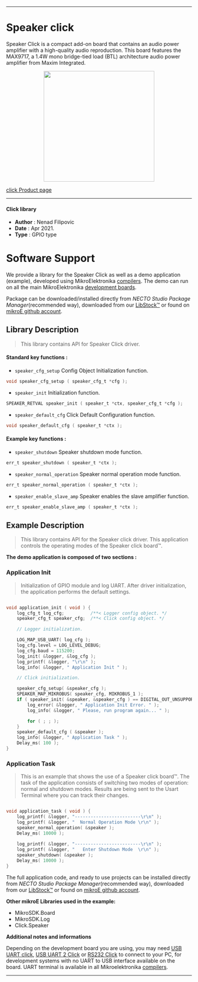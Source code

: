 
---
# Speaker click

Speaker Click is a compact add-on board that contains an audio power amplifier with a high-quality audio reproduction. This board features the MAX9717, a 1.4W mono bridge-tied load (BTL) architecture audio power amplifier from Maxim Integrated.

<p align="center">
  <img src="https://download.mikroe.com/images/click_for_ide/speaker_click.png" height=300px>
</p>

[click Product page](https://www.mikroe.com/speaker-click)

---


#### Click library

- **Author**        : Nenad Filipovic
- **Date**          : Apr 2021.
- **Type**          : GPIO type


# Software Support

We provide a library for the Speaker Click
as well as a demo application (example), developed using MikroElektronika
[compilers](https://www.mikroe.com/necto-studio).
The demo can run on all the main MikroElektronika [development boards](https://www.mikroe.com/development-boards).

Package can be downloaded/installed directly from *NECTO Studio Package Manager*(recommended way), downloaded from our [LibStock&trade;](https://libstock.mikroe.com) or found on [mikroE github account](https://github.com/MikroElektronika/mikrosdk_click_v2/tree/master/clicks).

## Library Description

> This library contains API for Speaker Click driver.

#### Standard key functions :

- `speaker_cfg_setup` Config Object Initialization function.
```c
void speaker_cfg_setup ( speaker_cfg_t *cfg );
```

- `speaker_init` Initialization function.
```c
SPEAKER_RETVAL speaker_init ( speaker_t *ctx, speaker_cfg_t *cfg );
```

- `speaker_default_cfg` Click Default Configuration function.
```c
void speaker_default_cfg ( speaker_t *ctx );
```

#### Example key functions :

- `speaker_shutdown` Speaker shutdown mode function.
```c
err_t speaker_shutdown ( speaker_t *ctx );
```

- `speaker_normal_operation` Speaker normal operation mode function.
```c
err_t speaker_normal_operation ( speaker_t *ctx );
```

- `speaker_enable_slave_amp` Speaker enables the slave amplifier function.
```c
err_t speaker_enable_slave_amp ( speaker_t *ctx );
```

## Example Description

> This library contains API for the Speaker click driver.
> This application controls the operating modes of the 
> Speaker click board™.

**The demo application is composed of two sections :**

### Application Init

> Initialization of GPIO module and log UART.
> After driver initialization, the application performs the default settings.

```c

void application_init ( void ) {
    log_cfg_t log_cfg;          /**< Logger config object. */
    speaker_cfg_t speaker_cfg;  /**< Click config object. */

    // Logger initialization.

    LOG_MAP_USB_UART( log_cfg );
    log_cfg.level = LOG_LEVEL_DEBUG;
    log_cfg.baud = 115200;
    log_init( &logger, &log_cfg );
    log_printf( &logger, "\r\n" );
    log_info( &logger, " Application Init " );

    // Click initialization.

    speaker_cfg_setup( &speaker_cfg );
    SPEAKER_MAP_MIKROBUS( speaker_cfg, MIKROBUS_1 );
    if ( speaker_init( &speaker, &speaker_cfg ) == DIGITAL_OUT_UNSUPPORTED_PIN ) {
        log_error( &logger, " Application Init Error. " );
        log_info( &logger, " Please, run program again... " );

        for ( ; ; );
    }
    speaker_default_cfg ( &speaker );
    log_info( &logger, " Application Task " );
    Delay_ms( 100 );
}

```

### Application Task

> This is an example that shows the use of a Speaker click board™.
> The task of the application consists of 
> switching two modes of operation: normal and shutdown modes.
> Results are being sent to the Usart Terminal where you can track their changes.

```c

void application_task ( void ) {
    log_printf( &logger, "-------------------------\r\n" );
    log_printf( &logger, "  Normal Operation Mode \r\n" );
    speaker_normal_operation( &speaker );
    Delay_ms( 10000 );
    
    log_printf( &logger, "-------------------------\r\n" );
    log_printf( &logger, "   Enter Shutdown Mode  \r\n" );
    speaker_shutdown( &speaker );
    Delay_ms( 10000 );
}

```

The full application code, and ready to use projects can be installed directly from *NECTO Studio Package Manager*(recommended way), downloaded from our [LibStock&trade;](https://libstock.mikroe.com) or found on [mikroE github account](https://github.com/MikroElektronika/mikrosdk_click_v2/tree/master/clicks).

**Other mikroE Libraries used in the example:**

- MikroSDK.Board
- MikroSDK.Log
- Click.Speaker

**Additional notes and informations**

Depending on the development board you are using, you may need
[USB UART click](https://www.mikroe.com/usb-uart-click),
[USB UART 2 Click](https://www.mikroe.com/usb-uart-2-click) or
[RS232 Click](https://www.mikroe.com/rs232-click) to connect to your PC, for
development systems with no UART to USB interface available on the board. UART
terminal is available in all Mikroelektronika
[compilers](https://shop.mikroe.com/compilers).

---

